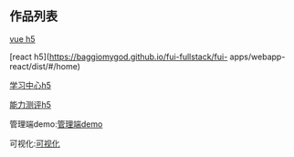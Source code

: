 ## 作品列表

[vue h5](https://baggiomygod.github.io/vueSellApp/dist/#)

[react h5](https://baggiomygod.github.io/fui-fullstack/fui-
apps/webapp-react/dist/#/home)

[学习中心h5](http://tacc.17win.com/m/ )

[能力测评h5](https://www.17tacc.com/m)

管理端demo:[管理端demo](https://baggiomygod.github.io/fui-admin-demo/build/#)

可视化:[可视化](https://baggiomygod.github.io/screen_data_vis/build/#)
